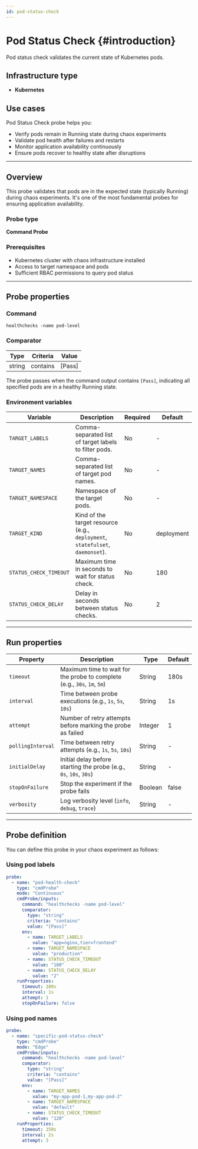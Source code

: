 ```yaml
---
id: pod-status-check
---
```


# Pod Status Check {#introduction}

Pod status check validates the current state of Kubernetes pods.

## Infrastructure type

- **Kubernetes**

## Use cases

Pod Status Check probe helps you:
- Verify pods remain in Running state during chaos experiments
- Validate pod health after failures and restarts
- Monitor application availability continuously
- Ensure pods recover to healthy state after disruptions

---

## Overview

This probe validates that pods are in the expected state (typically Running) during chaos experiments. It's one of the most fundamental probes for ensuring application availability.

### Probe type
**Command Probe**

### Prerequisites

- Kubernetes cluster with chaos infrastructure installed
- Access to target namespace and pods
- Sufficient RBAC permissions to query pod status

---

## Probe properties

### Command
```
healthchecks -name pod-level
```

### Comparator

| Type | Criteria | Value |
|------|----------|-------|
| string | contains | [Pass] |

The probe passes when the command output contains `[Pass]`, indicating all specified pods are in a healthy Running state.

### Environment variables

| Variable | Description | Required | Default |
|----------|-------------|----------|---------|
| `TARGET_LABELS` | Comma-separated list of target labels to filter pods. | No | - |
| `TARGET_NAMES` | Comma-separated list of target pod names. | No | - |
| `TARGET_NAMESPACE` | Namespace of the target pods. | No | - |
| `TARGET_KIND` | Kind of the target resource (e.g., `deployment`, `statefulset`, `daemonset`). | No | deployment |
| `STATUS_CHECK_TIMEOUT` | Maximum time in seconds to wait for status check. | No | 180 |
| `STATUS_CHECK_DELAY` | Delay in seconds between status checks. | No | 2 |

---

## Run properties

| Property | Description | Type | Default |
|----------|-------------|------|---------|
| `timeout` | Maximum time to wait for the probe to complete (e.g., `30s`, `1m`, `5m`) | String | 180s |
| `interval` | Time between probe executions (e.g., `1s`, `5s`, `10s`) | String | 1s |
| `attempt` | Number of retry attempts before marking the probe as failed | Integer | 1 |
| `pollingInterval` | Time between retry attempts (e.g., `1s`, `5s`, `10s`) | String | - |
| `initialDelay` | Initial delay before starting the probe (e.g., `0s`, `10s`, `30s`) | String | - |
| `stopOnFailure` | Stop the experiment if the probe fails | Boolean | false |
| `verbosity` | Log verbosity level (`info`, `debug`, `trace`) | String | - |

---

## Probe definition

You can define this probe in your chaos experiment as follows:

### Using pod labels

```yaml
probe:
  - name: "pod-health-check"
    type: "cmdProbe"
    mode: "Continuous"
    cmdProbe/inputs:
      command: "healthchecks -name pod-level"
      comparator:
        type: "string"
        criteria: "contains"
        value: "[Pass]"
      env:
        - name: TARGET_LABELS
          value: "app=nginx,tier=frontend"
        - name: TARGET_NAMESPACE
          value: "production"
        - name: STATUS_CHECK_TIMEOUT
          value: "180"
        - name: STATUS_CHECK_DELAY
          value: "2"
    runProperties:
      timeout: 180s
      interval: 1s
      attempt: 1
      stopOnFailure: false
```

### Using pod names

```yaml
probe:
  - name: "specific-pod-status-check"
    type: "cmdProbe"
    mode: "Edge"
    cmdProbe/inputs:
      command: "healthchecks -name pod-level"
      comparator:
        type: "string"
        criteria: "contains"
        value: "[Pass]"
      env:
        - name: TARGET_NAMES
          value: "my-app-pod-1,my-app-pod-2"
        - name: TARGET_NAMESPACE
          value: "default"
        - name: STATUS_CHECK_TIMEOUT
          value: "120"
    runProperties:
      timeout: 150s
      interval: 2s
      attempt: 3
```
